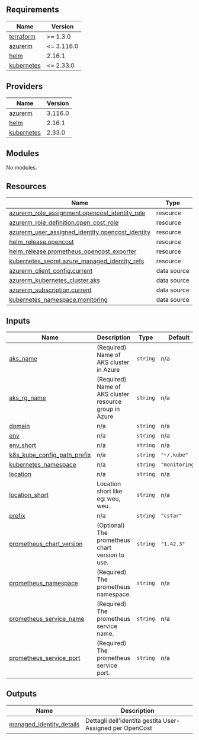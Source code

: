 ## Requirements

| Name | Version |
|------|---------|
| <a name="requirement_terraform"></a> [terraform](#requirement\_terraform) | >= 1.3.0 |
| <a name="requirement_azurerm"></a> [azurerm](#requirement\_azurerm) | <= 3.116.0 |
| <a name="requirement_helm"></a> [helm](#requirement\_helm) | 2.16.1 |
| <a name="requirement_kubernetes"></a> [kubernetes](#requirement\_kubernetes) | <= 2.33.0 |

## Providers

| Name | Version |
|------|---------|
| <a name="provider_azurerm"></a> [azurerm](#provider\_azurerm) | 3.116.0 |
| <a name="provider_helm"></a> [helm](#provider\_helm) | 2.16.1 |
| <a name="provider_kubernetes"></a> [kubernetes](#provider\_kubernetes) | 2.33.0 |

## Modules

No modules.

## Resources

| Name | Type |
|------|------|
| [azurerm_role_assignment.opencost_identity_role](https://registry.terraform.io/providers/hashicorp/azurerm/latest/docs/resources/role_assignment) | resource |
| [azurerm_role_definition.open_cost_role](https://registry.terraform.io/providers/hashicorp/azurerm/latest/docs/resources/role_definition) | resource |
| [azurerm_user_assigned_identity.opencost_identity](https://registry.terraform.io/providers/hashicorp/azurerm/latest/docs/resources/user_assigned_identity) | resource |
| [helm_release.opencost](https://registry.terraform.io/providers/hashicorp/helm/2.16.1/docs/resources/release) | resource |
| [helm_release.prometheus_opencost_exporter](https://registry.terraform.io/providers/hashicorp/helm/2.16.1/docs/resources/release) | resource |
| [kubernetes_secret.azure_managed_identity_refs](https://registry.terraform.io/providers/hashicorp/kubernetes/latest/docs/resources/secret) | resource |
| [azurerm_client_config.current](https://registry.terraform.io/providers/hashicorp/azurerm/latest/docs/data-sources/client_config) | data source |
| [azurerm_kubernetes_cluster.aks](https://registry.terraform.io/providers/hashicorp/azurerm/latest/docs/data-sources/kubernetes_cluster) | data source |
| [azurerm_subscription.current](https://registry.terraform.io/providers/hashicorp/azurerm/latest/docs/data-sources/subscription) | data source |
| [kubernetes_namespace.monitoring](https://registry.terraform.io/providers/hashicorp/kubernetes/latest/docs/data-sources/namespace) | data source |

## Inputs

| Name | Description | Type | Default | Required |
|------|-------------|------|---------|:--------:|
| <a name="input_aks_name"></a> [aks\_name](#input\_aks\_name) | (Required) Name of AKS cluster in Azure | `string` | n/a | yes |
| <a name="input_aks_rg_name"></a> [aks\_rg\_name](#input\_aks\_rg\_name) | (Required) Name of AKS cluster resource group in Azure | `string` | n/a | yes |
| <a name="input_domain"></a> [domain](#input\_domain) | n/a | `string` | n/a | yes |
| <a name="input_env"></a> [env](#input\_env) | n/a | `string` | n/a | yes |
| <a name="input_env_short"></a> [env\_short](#input\_env\_short) | n/a | `string` | n/a | yes |
| <a name="input_k8s_kube_config_path_prefix"></a> [k8s\_kube\_config\_path\_prefix](#input\_k8s\_kube\_config\_path\_prefix) | n/a | `string` | `"~/.kube"` | no |
| <a name="input_kubernetes_namespace"></a> [kubernetes\_namespace](#input\_kubernetes\_namespace) | n/a | `string` | `"monitoring"` | no |
| <a name="input_location"></a> [location](#input\_location) | n/a | `string` | n/a | yes |
| <a name="input_location_short"></a> [location\_short](#input\_location\_short) | Location short like eg: weu, weu.. | `string` | n/a | yes |
| <a name="input_prefix"></a> [prefix](#input\_prefix) | n/a | `string` | `"cstar"` | no |
| <a name="input_prometheus_chart_version"></a> [prometheus\_chart\_version](#input\_prometheus\_chart\_version) | (Optional) The prometheus chart version to use. | `string` | `"1.42.3"` | no |
| <a name="input_prometheus_namespace"></a> [prometheus\_namespace](#input\_prometheus\_namespace) | (Required) The prometheus namespace. | `string` | n/a | yes |
| <a name="input_prometheus_service_name"></a> [prometheus\_service\_name](#input\_prometheus\_service\_name) | (Required) The prometheus service name. | `string` | n/a | yes |
| <a name="input_prometheus_service_port"></a> [prometheus\_service\_port](#input\_prometheus\_service\_port) | (Required) The prometheus service port. | `string` | n/a | yes |

## Outputs

| Name | Description |
|------|-------------|
| <a name="output_managed_identity_details"></a> [managed\_identity\_details](#output\_managed\_identity\_details) | Dettagli dell'identità gestita User-Assigned per OpenCost |
